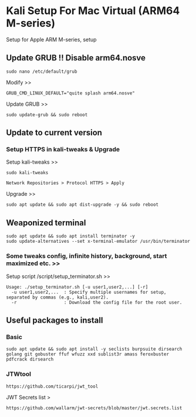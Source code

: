 # Kali Setup For Mac Virtual (ARM64 M-series)
Setup for Apple ARM M-series, setup

## Update GRUB !! Disable arm64.nosve

```
sudo nano /etc/default/grub
```
Modify >>

```
GRUB_CMD_LINUX_DEFAULT="quite splash arm64.nosve"
```
Update GRUB >>
```
sudo update-grub && sudo reboot
```

## Update to current version

### Setup HTTPS in kali-tweaks & Upgrade

Setup kali-tweaks >>
```
sudo kali-tweaks

Network Repositories > Protocol HTTPS > Apply
```
Upgrade >>
```
sudo apt update && sudo apt dist-upgrade -y && sudo reboot
```

## Weaponized terminal 

```
sudo apt update && sudo apt install terminator -y
sudo update-alternatives --set x-terminal-emulator /usr/bin/terminator
```
### Some tweaks config, infinite history, background, start maximized etc. >>

Setup script /script/setup_terminator.sh >>
```
Usage: ./setup_terminator.sh [-u user1,user2,...] [-r]
  -u user1,user2,...  : Specify multiple usernames for setup, separated by commas (e.g., kali,user2).
  -r                  : Download the config file for the root user.
```

## Useful packages to install
### Basic
```
sudo apt update && sudo apt install -y seclists burpsuite dirsearch golang git gobuster ffuf wfuzz xxd sublist3r amass feroxbuster pdfcrack dirsearch
```

### JTWtool
```
https://github.com/ticarpi/jwt_tool
```
JWT Secrets list >
```
https://github.com/wallarm/jwt-secrets/blob/master/jwt.secrets.list
```
